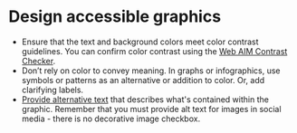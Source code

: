 # Design accessible graphics

- Ensure that the text and background colors meet color contrast guidelines. You can confirm color contrast using the [Web AIM Contrast Checker](https://webaim.org/resources/contrastchecker/).
- Don’t rely on color to convey meaning.  In graphs or infographics, use symbols or patterns as an alternative or addition to color. Or, add clarifying labels.
- [Provide alternative text](https://kristinaengland.github.io/inclusive-by-design/how/add-alt-text) that describes what's contained within the graphic. Remember that you must provide alt text for images in social media - there is no decorative image checkbox. 
